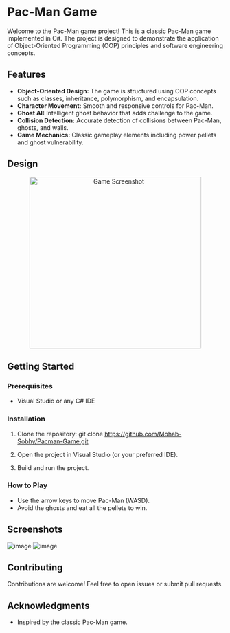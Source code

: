 # Pac-Man Game

Welcome to the Pac-Man game project! This is a classic Pac-Man game implemented in C#. The project is designed to demonstrate the application of Object-Oriented Programming (OOP) principles and software engineering concepts.

## Features

- **Object-Oriented Design:** The game is structured using OOP concepts such as classes, inheritance, polymorphism, and encapsulation.
- **Character Movement:** Smooth and responsive controls for Pac-Man.
- **Ghost AI:** Intelligent ghost behavior that adds challenge to the game.
- **Collision Detection:** Accurate detection of collisions between Pac-Man, ghosts, and walls.
- **Game Mechanics:** Classic gameplay elements including power pellets and ghost vulnerability.

## Design

<p align="center">
  <img src="(https://github.com/Mohab-Sobhy/Pacman-Game/assets/132499733/defa0814-44fa-4e8e-b413-158421d9e0c5)" alt="Game Screenshot" width="400"/>
</p>

## Getting Started

### Prerequisites

- Visual Studio or any C# IDE

### Installation

1. Clone the repository:
   git clone https://github.com/Mohab-Sobhy/Pacman-Game.git

2. Open the project in Visual Studio (or your preferred IDE).

3. Build and run the project.

### How to Play

- Use the arrow keys to move Pac-Man (WASD).
- Avoid the ghosts and eat all the pellets to win.

## Screenshots

![image](https://github.com/Mohab-Sobhy/Pacman-Game/assets/132499733/657e4b33-d2c1-4c0b-962e-bff8cc59cc17)
![image](https://github.com/Mohab-Sobhy/Pacman-Game/assets/132499733/1c771f78-c0e7-465f-87cc-53ca0f6cb981)

## Contributing

Contributions are welcome! Feel free to open issues or submit pull requests.

## Acknowledgments

- Inspired by the classic Pac-Man game.
